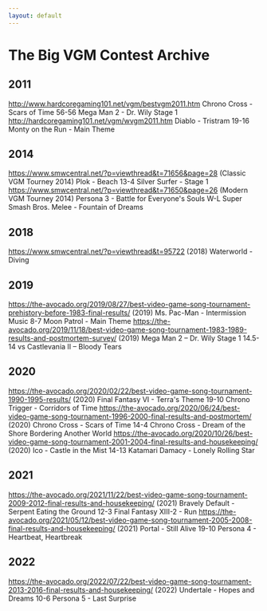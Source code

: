```yaml
---
layout: default
---
```


# The Big VGM Contest Archive

## 2011
http://www.hardcoregaming101.net/vgm/bestvgm2011.htm
Chrono Cross - Scars of Time 56-56 Mega Man 2 - Dr. Wily Stage 1
http://hardcoregaming101.net/vgm/wvgm2011.htm
Diablo - Tristram 19-16 Monty on the Run - Main Theme

## 2014
https://www.smwcentral.net/?p=viewthread&t=71656&page=28 (Classic VGM Tourney 2014)
Plok - Beach 13-4 Silver Surfer - Stage 1
https://www.smwcentral.net/?p=viewthread&t=71650&page=26 (Modern VGM Tourney 2014)
Persona 3 - Battle for Everyone's Souls W-L Super Smash Bros. Melee - Fountain of Dreams

## 2018
https://www.smwcentral.net/?p=viewthread&t=95722 (2018)
Waterworld - Diving

## 2019
https://the-avocado.org/2019/08/27/best-video-game-song-tournament-prehistory-before-1983-final-results/ (2019)
Ms. Pac-Man - Intermission Music 8-7 Moon Patrol - Main Theme
https://the-avocado.org/2019/11/18/best-video-game-song-tournament-1983-1989-results-and-postmortem-survey/ (2019)
Mega Man 2 – Dr. Wily Stage 1 14.5-14 vs Castlevania II – Bloody Tears

## 2020
https://the-avocado.org/2020/02/22/best-video-game-song-tournament-1990-1995-results/ (2020)
Final Fantasy VI - Terra's Theme 19-10 Chrono Trigger - Corridors of Time
https://the-avocado.org/2020/06/24/best-video-game-song-tournament-1996-2000-final-results-and-postmortem/ (2020)
Chrono Cross - Scars of Time 14-4 Chrono Cross - Dream of the Shore Bordering Another World
https://the-avocado.org/2020/10/26/best-video-game-song-tournament-2001-2004-final-results-and-housekeeping/ (2020)
Ico - Castle in the Mist 14-13 Katamari Damacy - Lonely Rolling Star

## 2021
https://the-avocado.org/2021/11/22/best-video-game-song-tournament-2009-2012-final-results-and-housekeeping/ (2021)
Bravely Default - Serpent Eating the Ground 12-3 Final Fantasy XIII-2 - Run
https://the-avocado.org/2021/05/12/best-video-game-song-tournament-2005-2008-final-results-and-housekeeping/ (2021)
Portal - Still Alive 19-10 Persona 4 - Heartbeat, Heartbreak

## 2022
https://the-avocado.org/2022/07/22/best-video-game-song-tournament-2013-2016-final-results-and-housekeeping/ (2022)
Undertale - Hopes and Dreams 10-6 Persona 5 - Last Surprise



